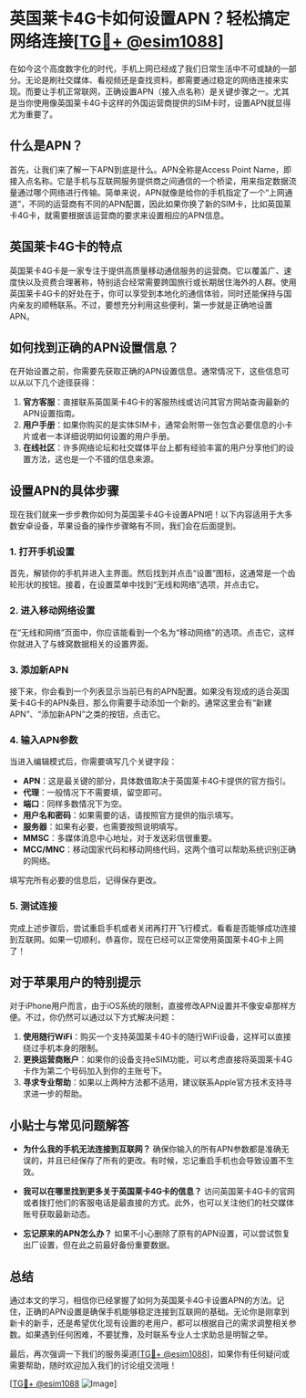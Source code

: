 # 英国莱卡4G卡如何设置APN？轻松搞定网络连接[[TG💪+ @esim1088](https://t.me/s/esim1088)]

在如今这个高度数字化的时代，手机上网已经成了我们日常生活中不可或缺的一部分。无论是刷社交媒体、看视频还是查找资料，都需要通过稳定的网络连接来实现。而要让手机正常联网，正确设置APN（接入点名称）是关键步骤之一。尤其是当你使用像英国莱卡4G卡这样的外国运营商提供的SIM卡时，设置APN就显得尤为重要了。

## 什么是APN？

首先，让我们来了解一下APN到底是什么。APN全称是Access Point Name，即接入点名称。它是手机与互联网服务提供商之间通信的一个桥梁，用来指定数据流量通过哪个网络进行传输。简单来说，APN就像是给你的手机指定了一个“上网通道”，不同的运营商有不同的APN配置，因此如果你换了新的SIM卡，比如英国莱卡4G卡，就需要根据该运营商的要求来设置相应的APN信息。

## 英国莱卡4G卡的特点

英国莱卡4G卡是一家专注于提供高质量移动通信服务的运营商。它以覆盖广、速度快以及资费合理著称，特别适合经常需要跨国旅行或长期居住海外的人群。使用英国莱卡4G卡的好处在于，你可以享受到本地化的通信体验，同时还能保持与国内亲友的顺畅联系。不过，要想充分利用这些便利，第一步就是正确地设置APN。

## 如何找到正确的APN设置信息？

在开始设置之前，你需要先获取正确的APN设置信息。通常情况下，这些信息可以从以下几个途径获得：

1. **官方客服**：直接联系英国莱卡4G卡的客服热线或访问其官方网站查询最新的APN设置指南。
2. **用户手册**：如果你购买的是实体SIM卡，通常会附带一张包含必要信息的小卡片或者一本详细说明如何设置的用户手册。
3. **在线社区**：许多网络论坛和社交媒体平台上都有经验丰富的用户分享他们的设置方法，这也是一个不错的信息来源。

## 设置APN的具体步骤

现在我们就来一步步教你如何为英国莱卡4G卡设置APN吧！以下内容适用于大多数安卓设备，苹果设备的操作步骤略有不同，我们会在后面提到。

### 1. 打开手机设置

首先，解锁你的手机并进入主界面。然后找到并点击“设置”图标，这通常是一个齿轮形状的按钮。接着，在设置菜单中找到“无线和网络”选项，并点击它。

### 2. 进入移动网络设置

在“无线和网络”页面中，你应该能看到一个名为“移动网络”的选项。点击它，这样你就进入了与蜂窝数据相关的设置界面。

### 3. 添加新APN

接下来，你会看到一个列表显示当前已有的APN配置。如果没有现成的适合英国莱卡4G卡的APN条目，那么你需要手动添加一个新的。通常这里会有“新建APN”、“添加新APN”之类的按钮，点击它。

### 4. 输入APN参数

当进入编辑模式后，你需要填写几个关键字段：
- **APN**：这是最关键的部分，具体数值取决于英国莱卡4G卡提供的官方指引。
- **代理**：一般情况下不需要填，留空即可。
- **端口**：同样多数情况下为空。
- **用户名和密码**：如果需要的话，请按照官方提供的指示填写。
- **服务器**：如果有必要，也需要按照说明填写。
- **MMSC**：多媒体消息中心地址，对于发送彩信很重要。
- **MCC/MNC**：移动国家代码和移动网络代码，这两个值可以帮助系统识别正确的网络。

填写完所有必要的信息后，记得保存更改。

### 5. 测试连接

完成上述步骤后，尝试重启手机或者关闭再打开飞行模式，看看是否能够成功连接到互联网。如果一切顺利，恭喜你，现在已经可以正常使用英国莱卡4G卡上网了！

## 对于苹果用户的特别提示

对于iPhone用户而言，由于iOS系统的限制，直接修改APN设置并不像安卓那样方便。不过，你仍然可以通过以下方式解决问题：

1. **使用随行WiFi**：购买一个支持英国莱卡4G卡的随行WiFi设备，这样可以直接绕过手机本身的限制。
2. **更换运营商账户**：如果你的设备支持eSIM功能，可以考虑直接将英国莱卡4G卡作为第二个号码加入到你的主账号下。
3. **寻求专业帮助**：如果以上两种方法都不适用，建议联系Apple官方技术支持寻求进一步的帮助。

## 小贴士与常见问题解答

- **为什么我的手机无法连接到互联网？**
  确保你输入的所有APN参数都是准确无误的，并且已经保存了所有的更改。有时候，忘记重启手机也会导致设置不生效。

- **我可以在哪里找到更多关于英国莱卡4G卡的信息？**
  访问英国莱卡4G卡的官网或者拨打他们的客服电话是最直接的方式。此外，也可以关注他们的社交媒体账号获取最新动态。

- **忘记原来的APN怎么办？**
  如果不小心删除了原有的APN设置，可以尝试恢复出厂设置，但在此之前最好备份重要数据。

## 总结

通过本文的学习，相信你已经掌握了如何为英国莱卡4G卡设置APN的方法。记住，正确的APN设置是确保手机能够稳定连接到互联网的基础。无论你是刚拿到新卡的新手，还是希望优化现有设置的老用户，都可以根据自己的需求调整相关参数。如果遇到任何困难，不要犹豫，及时联系专业人士求助总是明智之举。

最后，再次强调一下我们的服务渠道[[TG💪+ @esim1088](https://t.me/s/esim1088)]，如果你有任何疑问或需要帮助，随时欢迎加入我们的讨论组交流哦！

[[TG💪+ @esim1088](https://t.me/s/esim1088) ![Image](https://i.postimg.cc/4NQfJmqS/Snipaste-2025-05-13-00-14-12.png)]